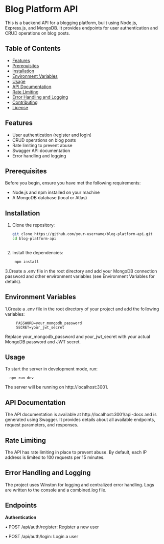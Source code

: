 # Blog Platform API

This is a backend API for a blogging platform, built using Node.js, Express.js, and MongoDB. It provides endpoints for user authentication and CRUD operations on blog posts.

## Table of Contents

- [Features](#features)
- [Prerequisites](#prerequisites)
- [Installation](#installation)
- [Environment Variables](#environment-variables)
- [Usage](#usage)
- [API Documentation](#api-documentation)
- [Rate Limiting](#rate-limiting)
- [Error Handling and Logging](#error-handling-and-logging)
- [Contributing](#contributing)
- [License](#license)

## Features

- User authentication (register and login)
- CRUD operations on blog posts
- Rate limiting to prevent abuse
- Swagger API documentation
- Error handling and logging

## Prerequisites

Before you begin, ensure you have met the following requirements:

- Node.js and npm installed on your machine
- A MongoDB database (local or Atlas)

## Installation

1. Clone the repository:

   ```bash
   git clone https://github.com/your-username/blog-platform-api.git
   cd blog-platform-api
  


2. Install the dependencies:

   ```bash
    npm install

3.Create a .env file in the root directory and add your MongoDB connection password and other environment variables (see Environment Variables for details).

##  Environment Variables

    
1.Create a .env file in the root directory of your project and add the following variables:

         PASSWORD=your_mongodb_password
         SECRET=your_jwt_secret

Replace your_mongodb_password and your_jwt_secret with your actual MongoDB password and JWT secret.

## Usage 

To start the server in development mode, run:

      npm run dev

The server will be running on http://localhost:3001.

## API Documentation
The API documentation is available at http://localhost:3001/api-docs and is generated using Swagger. It provides details about all available endpoints, request parameters, and responses.

## Rate Limiting
The API has rate limiting in place to prevent abuse. By default, each IP address is limited to 100 requests per 15 minutes.

## Error Handling and Logging
The project uses Winston for logging and centralized error handling. Logs are written to the console and a combined.log file.


## Endpoints
**Authentication**

• POST /api/auth/register: Register a new user

• POST /api/auth/login: Login a user


